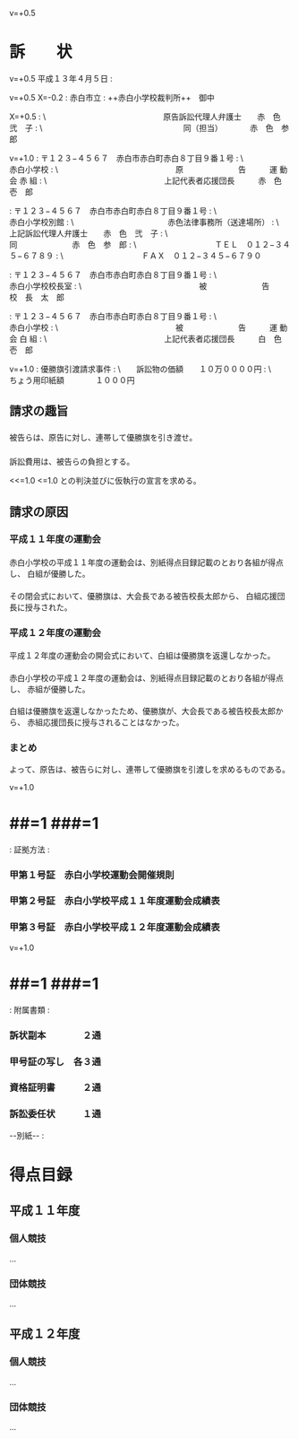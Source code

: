<!----------------------【設定】-------------------------

# プロパティに表示される書面のタイトルを指定ください。
書題名: サンプル訴状

# 行番号の記載を（有、無）を指定できます。
行番号: 有

# セクション前後の余白を行間の高さの倍数で指定できます。
前余白: ,1,,,,

# [Word形式ファイルの作成方法]
# python3 makdo_md2docx.py --line-number --space-before ,1 sojo.md sojo.docx

-------------------------------------------------------->

v=+0.5
# 訴　　状

v=+0.5
平成１３年４月５日 :

v=+0.5 X=-0.2
: 赤白市立
: ++赤白小学校裁判所++　御中

X=+0.5
: \　　　　　　　　　　　　　　　原告訴訟代理人弁護士　　赤　色　弐　子
: \　　　　　　　　　　　　　　　　　　同（担当）　　　　赤　色　参　郎

v=+1.0
: 〒１２３−４５６７　赤白市赤白町赤白８丁目９番１号
: \　　　　　　　　　　　　赤白小学校
: \　　　　　　　　　　　　　　　原　　　　　　　告　　　運 動 会 赤 組
: \　　　　　　　　　　　　　　　上記代表者応援団長　　　赤　色　壱　郎

: 〒１２３−４５６７　赤白市赤白町赤白８丁目９番１号
: \　　　　　　　　　　　　赤白小学校別館
: \　　　　　　　　　　　　赤色法律事務所（送達場所）
: \　　　　　　　　　　　　　　　上記訴訟代理人弁護士　　赤　色　弐　子
: \　　　　　　　　　　　　　　　　　　　同　　　　　　　赤　色　参　郎
: \　　　　　　　　　　ＴＥＬ　０１２−３４５−６７８９
: \　　　　　　　　　　ＦＡＸ　０１２−３４５−６７９０

: 〒１２３−４５６７　赤白市赤白町赤白８丁目９番１号
: \　　　　　　　　　　　　赤白小学校校長室
: \　　　　　　　　　　　　　　　被　　　　　　　告　　　校　長　太　郎

: 〒１２３−４５６７　赤白市赤白町赤白８丁目９番１号
: \　　　　　　　　　　　　赤白小学校
: \　　　　　　　　　　　　　　　被　　　　　　　告　　　運 動 会 白 組
: \　　　　　　　　　　　　　　　上記代表者応援団長　　　白　色　壱　郎

v=+1.0
: 優勝旗引渡請求事件
: \　　訴訟物の価額　　１０万００００円
: \　　ちょう用印紙額　　　　１０００円

## 請求の趣旨

### 
被告らは、原告に対し、連帯して優勝旗を引き渡せ。

### 
訴訟費用は、被告らの負担とする。

<<=1.0 <=1.0
との判決並びに仮執行の宣言を求める。

## 請求の原因

### 平成１１年度の運動会

#### 
赤白小学校の平成１１年度の運動会は、別紙得点目録記載のとおり各組が得点し、
白組が優勝した。

#### 
その閉会式において、優勝旗は、大会長である被告校長太郎から、
白組応援団長に授与された。

### 平成１２年度の運動会

#### 
平成１２年度の運動会の開会式において、白組は優勝旗を返還しなかった。

#### 
赤白小学校の平成１２年度の運動会は、別紙得点目録記載のとおり各組が得点し、
赤組が優勝した。

#### 
白組は優勝旗を返還しなかったため、優勝旗が、大会長である被告校長太郎から、
赤組応援団長に授与されることはなかった。

### まとめ

よって、原告は、被告らに対し、連帯して優勝旗を引渡しを求めるものである。

v=+1.0
<!-- 字下げをレベル1にし、レベル2と3のナンバリングをリセットする -->
# ##=1 ###=1

: 証拠方法 :

### 甲第１号証　赤白小学校運動会開催規則
### 甲第２号証　赤白小学校平成１１年度運動会成績表
### 甲第３号証　赤白小学校平成１２年度運動会成績表

v=+1.0
<!-- 字下げをレベル1にし、レベル2と3のナンバリングをリセットする -->
# ##=1 ###=1

: 附属書類 :

### 訴状副本　　　　２通
### 甲号証の写し　各３通
### 資格証明書　　　２通
### 訴訟委任状　　　１通

<pgbr>

--別紙-- :

# 得点目録

## 平成１１年度

### 個人競技

…

### 団体競技

…

## 平成１２年度

### 個人競技

…

### 団体競技

…
